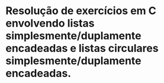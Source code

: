 # Resolução de exercícios em C envolvendo listas simplesmente/duplamente encadeadas e listas circulares simplesmente/duplamente encadeadas.
